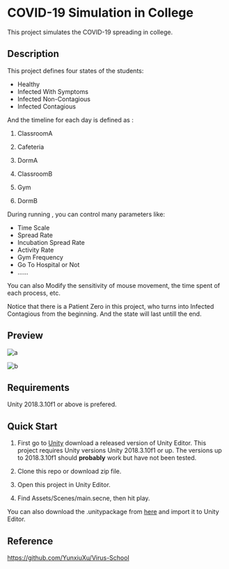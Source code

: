 # COVID-19 Simulation in College

This project simulates the COVID-19 spreading in college. 

## Description

This project defines four states of the students: 

- Healthy
- Infected With Symptoms
- Infected Non-Contagious
- Infected Contagious

And the timeline for each day is defined as :

1. ClassroomA

2. Cafeteria
3. DormA
4. ClassroomB
5. Gym
6. DormB

During running , you can control many parameters like:

- Time Scale
- Spread Rate
- Incubation Spread Rate
- Activity Rate
- Gym Frequency
- Go To Hospital or Not
- ......

You can also Modify the sensitivity of mouse movement, the time spent of each process, etc.

Notice that there is a Patient Zero in this project, who turns into Infected Contagious from the beginning. And the state will last untill the end.

## Preview

![a](images/a.gif)

![b](images/b.gif)



## Requirements

Unity 2018.3.10f1 or above is prefered.



## Quick Start

1. First go to [Unity](https://unity3d.com/)  download a released version of Unity Editor. This project requires Unity versions Unity 2018.3.10f1 or up. The versions up to 2018.3.10f1 should **probably** work but have not been tested.

2. Clone this repo or download zip file. 

3. Open this project in Unity Editor.
4. Find Assets/Scenes/main.secne, then hit play.

You can also download the .unitypackage from [here](https://github.com/justinw-fun/COVID-19SimulationInCollege/releases) and import it to Unity Editor.

## Reference

https://github.com/YunxiuXu/Virus-School
